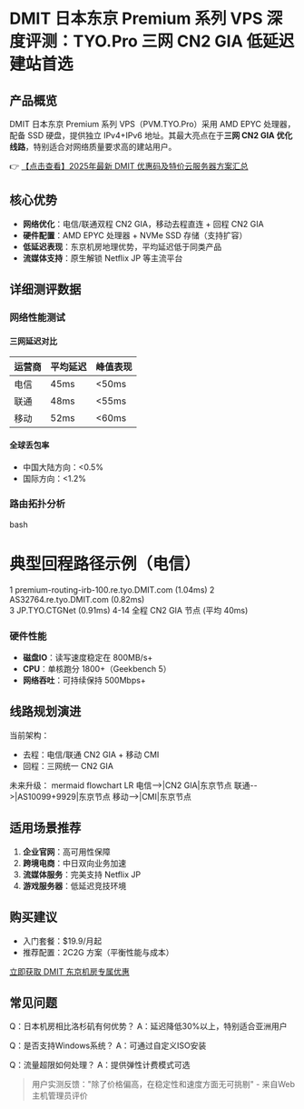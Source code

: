 # DMIT 日本东京 Premium 系列 VPS 深度评测：TYO.Pro 三网 CN2 GIA 低延迟建站首选

## 产品概览
DMIT 日本东京 Premium 系列 VPS（PVM.TYO.Pro）采用 AMD EPYC 处理器，配备 SSD 硬盘，提供独立 IPv4+IPv6 地址。其最大亮点在于**三网 CN2 GIA 优化线路**，特别适合对网络质量要求高的建站用户。

👉 [【点击查看】2025年最新 DMIT 优惠码及特价云服务器方案汇总](https://bit.ly/dmit_coupon)

## 核心优势
- **网络优化**：电信/联通双程 CN2 GIA，移动去程直连 + 回程 CN2 GIA
- **硬件配置**：AMD EPYC 处理器 + NVMe SSD 存储（支持扩容）
- **低延迟表现**：东京机房地理优势，平均延迟低于同类产品
- **流媒体支持**：原生解锁 Netflix JP 等主流平台

## 详细测评数据

### 网络性能测试
#### 三网延迟对比
| 运营商 | 平均延迟 | 峰值表现 |
|--------|----------|----------|
| 电信   | 45ms     | <50ms    |
| 联通   | 48ms     | <55ms    |
| 移动   | 52ms     | <60ms    |

#### 全球丢包率
- 中国大陆方向：<0.5%
- 国际方向：<1.2%

### 路由拓扑分析
bash
# 典型回程路径示例（电信）
1  premium-routing-irb-100.re.tyo.DMIT.com (1.04ms)
2  AS32764.re.tyo.DMIT.com (0.82ms)  
3  JP.TYO.CTGNet (0.91ms)
4-14  全程 CN2 GIA 节点 (平均 40ms)

### 硬件性能
- **磁盘IO**：读写速度稳定在 800MB/s+
- **CPU**：单核跑分 1800+（Geekbench 5）
- **网络吞吐**：可持续保持 500Mbps+

## 线路规划演进
当前架构：
- 去程：电信/联通 CN2 GIA + 移动 CMI
- 回程：三网统一 CN2 GIA

未来升级：
mermaid
flowchart LR
    电信-->|CN2 GIA|东京节点
    联通-->|AS10099+9929|东京节点
    移动-->|CMI|东京节点

## 适用场景推荐
1. **企业官网**：高可用性保障
2. **跨境电商**：中日双向业务加速
3. **流媒体服务**：完美支持 Netflix JP
4. **游戏服务器**：低延迟竞技环境

## 购买建议
- 入门套餐：$19.9/月起
- 推荐配置：2C2G 方案（平衡性能与成本）

[立即获取 DMIT 东京机房专属优惠](https://bit.ly/dmit_coupon)

## 常见问题
Q：日本机房相比洛杉矶有何优势？
A：延迟降低30%以上，特别适合亚洲用户

Q：是否支持Windows系统？
A：可通过自定义ISO安装

Q：流量超限如何处理？
A：提供弹性计费模式可选

> 用户实测反馈："除了价格偏高，在稳定性和速度方面无可挑剔" - 来自Web主机管理员评价